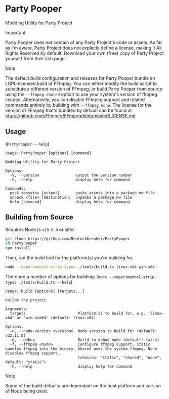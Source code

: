 # Party Pooper

Modding Utility for Party Project

> [!IMPORTANT]
> Party Pooper does *not* contain of any Party Project's code or assets.
> As far as I'm aware, Party Project does not explictly define a license, making it All Rights Reserved by default.
> Download your own (free) copy of Party Project yourself from their itch page.

> [!NOTE]
> The default build configuration and releases for Party Pooper bundle an LGPL-licensed build of FFmpeg.
> You can either modify the build script to substitute a different version of FFmpeg, or build Party Pooper from source using the `--ffmpeg shared` option to use your system's version of ffmpeg instead.
> Alternatively, you can disable FFmpeg support and related commands entirely by building with `--ffmpeg none`.
> The license for the version of FFmpeg that's bundled by default can be found at https://github.com/FFmpeg/FFmpeg/blob/master/LICENSE.md

## Usage

(`PartyPooper --help`)
```
Usage: PartyPooper [options] [command]

Modding Utility for Party Project

Options:
  -V, --version                output the version number
  -h, --help                   display help for command

Commands:
  pack <assets> [output]       packs assets into a package.nw file
  unpack <file> [destination]  unpacks a package.nw file
  help [command]               display help for command
```

## Building from Source

Requires Node.js `v20.6.0` or later.

```bash
git clone https://github.com/Bedrockbreaker/PartyPooper
cd PartyPooper
npm install
```

Then, run the build tool for the platform(s) you're building for.
```bash
node --experimental-strip-types ./tools/build.ts linux-x64 win-x64
```

There are a number of options for building:
(`node --experimental-strip-types ./tools/build.ts --help`)
```
Usage: build [options] [targets...]

builds the project

Arguments:
  targets                       Platform(s) to build for, e.g. 'linux-x64' or 'win-arm64' (default: linux-x64)

Options:
  -n, --node-version <version>  Node version to build for (default: v22.11.0)
  -d, --debug                   Build in debug mode (default: false)
  -f, --ffmpeg <mode>           Configure ffmpeg support. Static bundles ffmpeg into the binary. Shared uses the system ffmpeg. None disables ffmpeg support.
                                (choices: "static", "shared", "none", default: "static")
  -h, --help                    display help for command
```

> [!NOTE]
> Some of the build defaults are dependant on the host platform and version of Node being used.